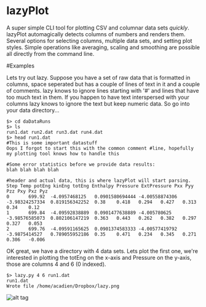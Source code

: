 # lazyPlot
A super simple CLI tool for plotting CSV and columnar data sets *quickly*. lazyPlot automagically detects columns of numbers and renders them. Several options for selecting columns, multiple data sets, and setting plot styles. Simple operations like averaging, scaling and smoothing are possible all directly from the command line. 

#Examples

Lets try out lazy. Suppose you have a set of raw data that is formatted in columns, space seperated but has a couple of lines of text in it and a couple of comments. lazy knows to ignore lines starting with '#' and lines that have too much text in them. If you happen to have text interspersed with your columns lazy knows to ignore the text but keep numeric data. So go into your data directory...

```
$> cd daDataRuns
$> ls
run1.dat run2.dat run3.dat run4.dat
$> head run1.dat
#This is some important datastuff
Oops I forgot to start this with the common comment #line, hopefully my plotting tool knows how to handle this

#Some error statistics before we provide data results:
blah blah blah blah

#header and actual data, this is where lazyPlot will start parsing.
Step Temp potEng kinEng totEng Enthalpy Pressure ExtPressure Pxx Pyy Pzz Pxy Pxz Pyz
0       699.92  -4.0957468125   0.0901580694444 -4.00558874306  -3.98324257334  0.819156342252  0.38    0.418   0.294   0.427   0.313   0.34    0.12
1       699.84  -4.09592838889  0.0901477638889 -4.005780625    -3.98576585073  0.802106147219  0.363   0.443   0.262   0.382   0.297   0.327   0.053
2       699.76  -4.09591165625  0.0901374583333 -4.00577419792  -3.9875414527   0.789055952186  0.35    0.471   0.234   0.345   0.271   0.306   -0.006
```

OK great, we have a directory with 4 data sets. Lets plot the first one, we're interested in plotting the totEng on the x-axis and Pressure on the y-axis, those are columns 4 and 6 (0 indexed).

```
$> lazy.py 4 6 run1.dat
run1.dat
Wrote file /home/acadien/Dropbox/lazy.png
```
![alt tag](http://i.imgur.com/7Ku4nGp.png)